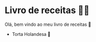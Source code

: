 # Livro de receitas :man_cook:

Olá, bem vindo ao meu livro de receitas :handshake:

- Torta Holandesa :chocolate_bar: 